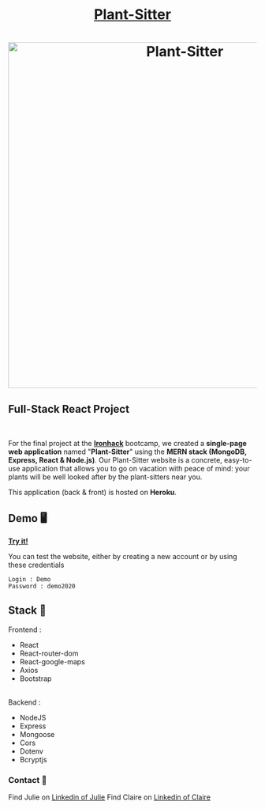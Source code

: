 
<h1 align="center">
	<a href="href="https://plant-sitter.herokuapp.com">Plant-Sitter</a>
</h1>
<h1 align="center">
	<img
		width="700"
		alt="Plant-Sitter"
		src="https://github.com/trangnguyen307/project3-plant-sitting/blob/master/client/public/thumbnail.png">
</h1>

## Full-Stack React Project

<br/>

For the final project at the <a href="https://www.ironhack.com"> **Ironhack**</a> bootcamp, we created a **single-page web application** named "**Plant-Sitter**" using the **MERN stack (MongoDB, Express, React &amp; Node.js)**. Our Plant-Sitter website is a concrete, easy-to-use application that allows you to go on vacation with peace of mind: your plants will be well looked after by the plant-sitters near you.

This application (back & front) is hosted on **Heroku**.

## Demo 🖥

<a href="https://plant-sitter.herokuapp.com/">**Try it!**</a>

You can test the website, either by creating a new account or by using these credentials

```
Login : Demo
Password : demo2020
```

## Stack 💪

Frontend :

- React
- React-router-dom
- React-google-maps
- Axios
- Bootstrap
  <br/>
  <br/>
  
Backend :

- NodeJS
- Express
- Mongoose
- Cors
- Dotenv
- Bcryptjs

### Contact 📡
Find Julie on <a href="https://www.linkedin.com/in/trangnguyen307/">Linkedin of Julie</a>
Find Claire on <a href="https://www.linkedin.com/in/claire-lacanal/">Linkedin of Claire</a>
